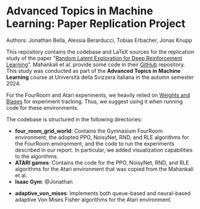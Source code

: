 # Advanced Topics in Machine Learning: Paper Replication Project
Authors: Jonathan Bella, Alessia Berarducci, Tobias Erbacher, Jonas Knupp

This repository contains the codebase and LaTeX sources for the replication study of the paper "[Random Latent Exploration for Deep Reinforcement Learning](https://arxiv.org/pdf/2407.13755)". Mahankali et al. provide some code in their [GitHub](https://github.com/Improbable-AI/random-latent-exploration) repository. This study was conducted as part of the **Advanced Topics in Machine Learning** course at Università della Svizzera italiana in the autumn semester 2024.

For the FourRoom and Atari experiments, we heavily relied on [Weights and Biases](https://wandb.ai/) for experiment tracking. Thus, we suggest using it when running code for these environments.

The codebase is structured in the following directories:
* **four_room_grid_world**: Contains the Gymnasium FourRoom environment, the adopted PPO, NoisyNet, RND, and RLE algorithms for the FourRoom environment, and the code to run the experiments described in our report. In particular, we added visualization capabilities to the algorithms.
* **ATARI games**: Contains the code for the PPO, NoisyNet, RND, and RLE algorithms for the Atari environment that was copied from the Mahankali et al.
* **Isaac Gym**: @Jonathan
- **adaptive_von_mises**: Implements both queue-based and neural-based adaptive Von Mises Fisher algorithms for the Atari environment.
